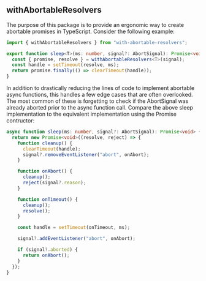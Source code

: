 ## withAbortableResolvers

The purpose of this package is to provide an ergonomic way to create abortable
promises in TypeScript. Consider the following example:

``` TypeScript
import { withAbortableResolvers } from "with-abortable-resolvers";

export function sleep<T>(ms: number, signal?: AbortSignal): Promise<void> {
  const { promise, resolve } = withAbortableResolvers<T>(signal);
  const handle = setTimeout(resolve, ms);
  return promise.finally(() => clearTimeout(handle));
}
```

In addition to drastically reducing the lines of code to implement abortable
async functions, this handles a few edge cases that are often overlooked. The
most common of these is forgetting to check if the AbortSignal was already
aborted prior to the async function call. Compare the above sleep
implementation to the equivalent implementation using the Promise contructor:

``` TypeScript
async function sleep(ms: number, signal?: AbortSignal): Promise<void> {
  return new Promise<void>((resolve, reject) => {
    function cleanup() {
      clearTimeout(handle);
      signal?.removeEventListener("abort", onAbort);
    }

    function onAbort() {
      cleanup();
      reject(signal?.reason);
    }

    function onTimeout() {
      cleanup();
      resolve();
    }

    const handle = setTimeout(onTimeout, ms);

    signal?.addEventListener("abort", onAbort);

    if (signal?.aborted) {
      return onAbort();
    }
  });
}
```
